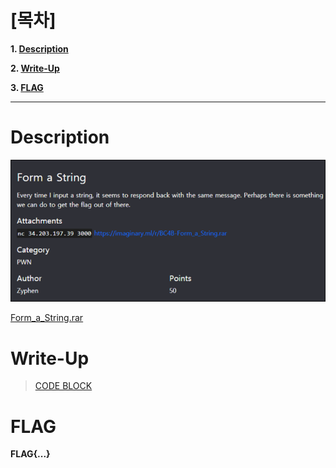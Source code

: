 # [목차]
**1. [Description](#Description)**

**2. [Write-Up](#Write-Up)**

**3. [FLAG](#FLAG)**


***


# **Description**

![](images/2022-05-18-16-51-47.png)

[Form_a_String.rar](https://github.com/2jinu/CTFnWargame/raw/main/CTF/ImaginaryCTF%20Round9/file/Form_a_String.rar)

# **Write-Up**

> [CODE BLOCK](https://rdmd.readme.io/docs/code-blocks)


# **FLAG**

**FLAG{...}**